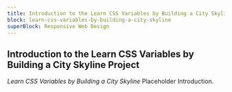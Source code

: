 ```yaml
---
title: Introduction to the Learn CSS Variables by Building a City Skyline Project
block: learn-css-variables-by-building-a-city-skyline
superBlock: Responsive Web Design
---
```


## Introduction to the Learn CSS Variables by Building a City Skyline Project

<dfn>Learn CSS Variables by Building a City Skyline</dfn> Placeholder Introduction.
